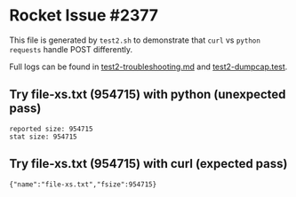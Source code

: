 # Rocket Issue #2377
This file is generated by `test2.sh` to demonstrate that `curl` vs `python requests` handle POST differently.

Full logs can be found in [test2-troubleshooting.md](https://github.com/danielclough/Rocket-2377/blob/main/test2-troubleshooting.md) and [test2-dumpcap.test](https://github.com/danielclough/Rocket-2377/blob/main/test2-dumpcap.test).

## Try file-xs.txt (954715) with python (unexpected pass)

```
reported size: 954715
stat size: 954715
```


## Try file-xs.txt (954715) with curl (expected pass)

```
{"name":"file-xs.txt","fsize":954715}
```
